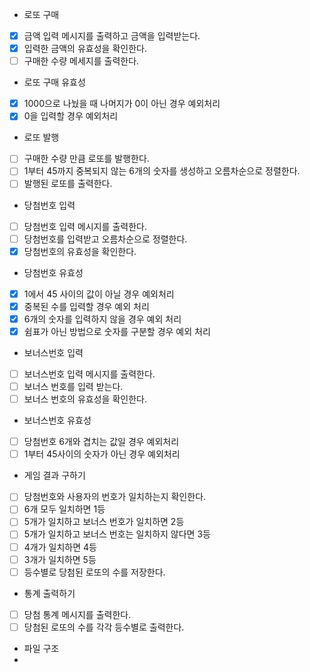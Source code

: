 - 로또 구매
- [x] 금액 입력 메시지를 출력하고 금액을 입력받는다.
- [x] 입력한 금액의 유효성을 확인한다.
- [ ] 구매한 수량 메세지를 출력한다.

- 로또 구매 유효성
- [x] 1000으로 나눴을 때 나머지가 0이 아닌 경우 예외처리
- [x] 0을 입력할 경우 예외처리

- 로또 발행
- [ ] 구매한 수량 만큼 로또를 발행한다.
- [ ] 1부터 45까지 중복되지 않는 6개의 숫자를 생성하고 오름차순으로 정렬한다.
- [ ] 발행된 로또를 출력한다.

- 당첨번호 입력
- [ ] 당첨번호 입력 메시지를 출력한다.
- [ ] 당첨번호를 입력받고 오름차순으로 정렬한다.
- [x] 당첨번호의 유효성을 확인한다.

- 당첨번호 유효성
- [x] 1에서 45 사이의 값이 아닐 경우 예외처리
- [x] 중복된 수를 입력할 경우 예외 처리
- [x] 6개의 숫자를 입력하지 않을 경우 예외 처리
- [x] 쉼표가 아닌 방법으로 숫자를 구분할 경우 예외 처리

- 보너스번호 입력
- [ ] 보너스번호 입력 메시지를 출력한다.
- [ ] 보너스 번호를 입력 받는다.
- [ ] 보너스 번호의 유효성을 확인한다.

- 보너스번호 유효성
- [ ] 당첨번호 6개와 겹치는 값일 경우 예외처리
- [ ] 1부터 45사이의 숫자가 아닌 경우 예외처리

- 게임 결과 구하기
- [ ] 당첨번호와 사용자의 번호가 일치하는지 확인한다.
- [ ] 6개 모두 일치하면 1등
- [ ] 5개가 일치하고 보너스 번호가 일치하면 2등
- [ ] 5개가 일치하고 보너스 번호는 일치하지 않다면 3등
- [ ] 4개가 일치하면 4등
- [ ] 3개가 일치하면 5등
- [ ] 등수별로 당첨된 로또의 수를 저장한다.

- 통계 출력하기
- [ ] 당첨 통계 메시지를 출력한다.
- [ ] 당첨된 로또의 수를 각각 등수별로 출력한다.

- 파일 구조
-
